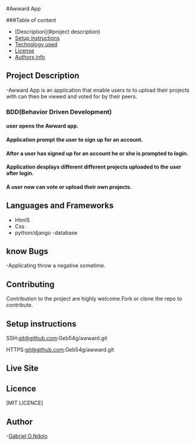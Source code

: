 #Awward App

###Table of content

- [Description](#project description)
- [Setup instructions](#setup-instructions)
- [Technology used](#language-and-frameworks)
- [License](#license)
- [Authors info](#Author)

## Project Description

-Awward App is an application that enable users to to upload their projects with can then be viewed and voted for by their peers.

### BDD(Behavior Driven Development)

#### user opens the Awward app.

#### Application prompt the user to sign up for an account.

#### After a user has signed up for an account he or she is prompted to login.

#### Application desplays different different projects uploaded to the user after login.

#### A user now can vote or upload their own projects.


## Languages and Frameworks

- Html5
- Css
- python/django
-database

## know Bugs

-Applicating throw a negative sometime.

## Contributing

Contribution to the project are highly welcome.Fork or clone the repo to contribute.

## Setup instructions

SSH:git@github.com:Geb54g/awward.git

HTTPS:git@github.com:Geb54g/awward.git

## Live Site

## Licence

[MIT LICENCE]

## Author

-[Gabriel O.Ndolo](https://github.com/Geb54g)
